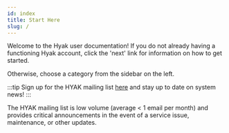 ```yaml
---
id: index
title: Start Here
slug: /
---
```


Welcome to the Hyak user documentation! If you do not already having a functioning Hyak account, click the 'next' link for information on how to get started.

Otherwise, choose a category from the sidebar on the left.

:::tip
Sign up for the HYAK mailing list [here](https://mailman1.u.washington.edu/mailman/listinfo/hyak-users) and stay up to date on system news!
:::

The HYAK mailing list is low volume (average < 1 email per month) and provides critical announcements in the event of a service issue, maintenance, or other updates.
